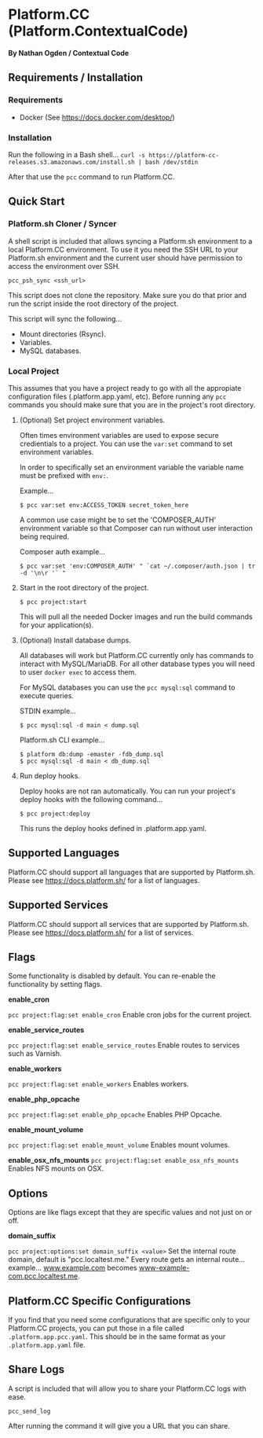 Platform.CC (Platform.ContextualCode)
=====================================
**By Nathan Ogden / Contextual Code**

Requirements / Installation
---------------------------

### Requirements

- Docker (See https://docs.docker.com/desktop/)

### Installation

Run the following in a Bash shell...
```curl -s https://platform-cc-releases.s3.amazonaws.com/install.sh | bash /dev/stdin```

After that use the `pcc` command to run Platform.CC.


Quick Start
-----------

### Platform.sh Cloner / Syncer

A shell script is included that allows syncing a Platform.sh environment to a local Platform.CC environment. To use it you need the SSH URL to your Platform.sh environment and the current user should have permission to access the environment over SSH.

```pcc_psh_sync <ssh_url>```

This script does not clone the repository. Make sure you do that prior and run the script inside the root directory of the project.

This script will sync the following...

- Mount directories (Rsync).
- Variables.
- MySQL databases.

### Local Project

This assumes that you have a project ready to go with all the appropiate configuration files (.platform.app.yaml, etc). Before running any `pcc` commands you should make sure that you are in the project's root directory.

1) (Optional) Set project environment variables.

    Often times environment variables are used to expose secure credientials to a project.
    You can use the `var:set` command to set environment variables.

    In order to specifically set an environment variable the variable name must be prefixed with `env:`.

    Example...
    ```
    $ pcc var:set env:ACCESS_TOKEN secret_token_here
    ```

    A common use case might be to set the 'COMPOSER_AUTH' environment variable so that Composer can run
    without user interaction being required.

    Composer auth example...
    ```
    $ pcc var:set 'env:COMPOSER_AUTH' " `cat ~/.composer/auth.json | tr -d '\n\r '` "
    ```

2) Start in the root directory of the project.

    ```
    $ pcc project:start
    ```

    This will pull all the needed Docker images and run the build commands for your application(s).

3) (Optional) Install database dumps.

    All databases will work but Platform.CC currently only has commands to interact with MySQL/MariaDB. For all other database types you will need to user `docker exec` to access them.

    For MySQL databases you can use the `pcc mysql:sql` command to execute queries.

    STDIN example...

    ```
    $ pcc mysql:sql -d main < dump.sql
    ```

    Platform.sh CLI example...

    ```
    $ platform db:dump -emaster -fdb_dump.sql
    $ pcc mysql:sql -d main < db_dump.sql
    ```

4) Run deploy hooks.

    Deploy hooks are not ran automatically. You can run your project's deploy hooks with the following command...

    ```
    $ pcc project:deploy
    ```

    This runs the deploy hooks defined in .platform.app.yaml.


Supported Languages
-------------------

Platform.CC should support all languages that are supported by Platform.sh. Please see https://docs.platform.sh/ for a list of languages.


Supported Services
------------------

Platform.CC should support all services that are supported by Platform.sh. Please see https://docs.platform.sh/ for a list of services.


Flags
-----

Some functionality is disabled by default. You can re-enable the functionality by setting flags.


**enable_cron**

`pcc project:flag:set enable_cron`
Enable cron jobs for the current project.


**enable_service_routes**

`pcc project:flag:set enable_service_routes`
Enable routes to services such as Varnish.


**enable_workers**

`pcc project:flag:set enable_workers`
Enables workers.


**enable_php_opcache**

`pcc project:flag:set enable_php_opcache`
Enables PHP Opcache.

**enable_mount_volume**

`pcc project:flag:set enable_mount_volume`
Enables mount volumes.

**enable_osx_nfs_mounts**
`pcc project:flag:set enable_osx_nfs_mounts`
Enables NFS mounts on OSX.


Options
-------

Options are like flags except that they are specific values and not just on or off.

**domain_suffix**

`pcc project:options:set domain_suffix <value>`
Set the internal route domain, default is "pcc.localtest.me." Every route gets an internal route... example... www.example.com becomes www-example-com.pcc.localtest.me.


Platform.CC Specific Configurations
-----------------------------------

If you find that you need some configurations that are specific only to your Platform.CC projects, you can put those in a file called `.platform.app.pcc.yaml`. This should be in the same format as your `.platform.app.yaml` file.


Share Logs
----------

A script is included that will allow you to share your Platform.CC logs with ease.

`pcc_send_log`

After running the command it will give you a URL that you can share.
